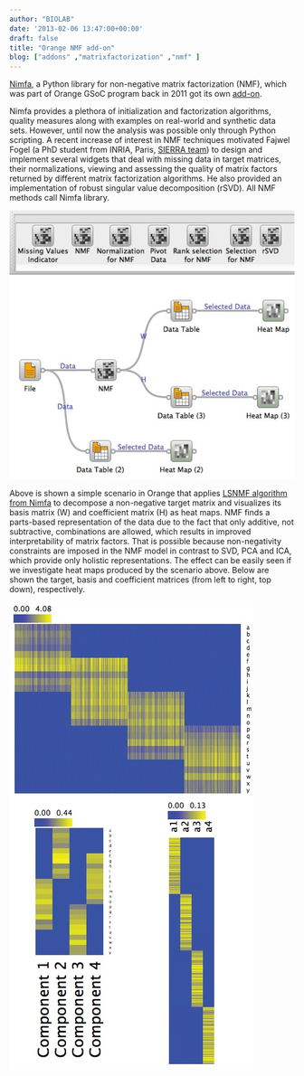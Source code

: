 ```yaml
---
author: "BIOLAB"
date: '2013-02-06 13:47:00+00:00'
draft: false
title: "Orange NMF add-on"
blog: ["addons" ,"matrixfactorization" ,"nmf" ]
---
```


[Nimfa](http://nimfa.biolab.si), a Python library for non-negative matrix factorization (NMF), which was part of Orange GSoC program back in 2011 got its own [add-on](http://orange.biolab.si/addons/). 

Nimfa provides a plethora of initialization and factorization algorithms, quality measures along with examples on real-world and synthetic data sets. However, until now the analysis was possible only through Python scripting. A recent increase of interest in NMF techniques motivated Fajwel Fogel (a PhD student from INRIA, Paris, [SIERRA team](http://www.di.ens.fr/sierra/)) to design and implement several widgets that deal with missing data in target matrices, their normalizations, viewing and assessing the quality of matrix factors returned by different matrix factorization algorithms. He also provided an implementation of robust singular value decomposition (rSVD). All NMF methods call Nimfa library.

![](nmf-addon-demo.png__1000x1000_q95.jpg)


Above is shown a simple scenario in Orange that applies [LSNMF algorithm from Nimfa](http://nimfa.biolab.si/nimfa.methods.factorization.lsnmf.html) to decompose a non-negative target matrix and visualizes its basis matrix (W) and coefficient matrix (H) as heat maps. NMF finds a parts-based representation of the data due to the fact that only additive, not subtractive, combinations are allowed, which results in improved interpretability of matrix factors. That is possible because non-negativity constraints are imposed in the NMF model in contrast to SVD, PCA and ICA, which provide only holistic representations. The effect can be easily seen if we investigate heat maps produced by the scenario above. Below are shown the target, basis and coefficient matrices (from left to right, top down), respectively.  

![](lsnmf-addon-demo.png__432x826_q95_crop_upscale.jpg)

